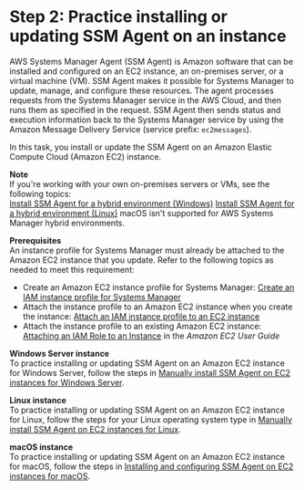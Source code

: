 # Step 2: Practice installing or updating SSM Agent on an instance<a name="getting-started-agent"></a>

AWS Systems Manager Agent \(SSM Agent\) is Amazon software that can be installed and configured on an EC2 instance, an on\-premises server, or a virtual machine \(VM\)\. SSM Agent makes it possible for Systems Manager to update, manage, and configure these resources\. The agent processes requests from the Systems Manager service in the AWS Cloud, and then runs them as specified in the request\. SSM Agent then sends status and execution information back to the Systems Manager service by using the Amazon Message Delivery Service \(service prefix: `ec2messages`\)\.

In this task, you install or update the SSM Agent on an Amazon Elastic Compute Cloud \(Amazon EC2\) instance\.

**Note**  
If you're working with your own on\-premises servers or VMs, see the following topics:  
[Install SSM Agent for a hybrid environment \(Windows\)](sysman-install-managed-win.md) 
[Install SSM Agent for a hybrid environment \(Linux\)](sysman-install-managed-linux.md)
 macOS isn't supported for AWS Systems Manager hybrid environments\.

**Prerequisites**  
An instance profile for Systems Manager must already be attached to the Amazon EC2 instance that you update\. Refer to the following topics as needed to meet this requirement:
+ Create an Amazon EC2 instance profile for Systems Manager: [Create an IAM instance profile for Systems Manager](setup-instance-profile.md)
+ Attach the instance profile to an Amazon EC2 instance when you create the instance: [Attach an IAM instance profile to an EC2 instance](setup-launch-managed-instance.md)
+ Attach the instance profile to an existing Amazon EC2 instance: [Attaching an IAM Role to an Instance](https://docs.aws.amazon.com/AWSEC2/latest/UserGuide/iam-roles-for-amazon-ec2.html#attach-iam-role) in the *Amazon EC2 User Guide*

**Windows Server instance**  
To practice installing or updating SSM Agent on an Amazon EC2 instance for Windows Server, follow the steps in [Manually install SSM Agent on EC2 instances for Windows Server](sysman-install-win.md)\.

**Linux instance**  
To practice installing or updating SSM Agent on an Amazon EC2 instance for Linux, follow the steps for your Linux operating system type in [Manually install SSM Agent on EC2 instances for Linux](sysman-manual-agent-install.md)\. 

**macOS instance**  
 To practice installing or updating SSM Agent on an Amazon EC2 instance for macOS, follow the steps in [Installing and configuring SSM Agent on EC2 instances for macOS](install-ssm-agent-macos.md)\. 
